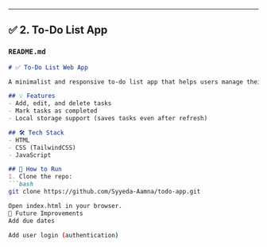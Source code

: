 
---

## ✅ 2. To-Do List App
### `README.md`
```markdown
# ✅ To-Do List Web App

A minimalist and responsive to-do list app that helps users manage their daily tasks with ease.

## 💡 Features
- Add, edit, and delete tasks
- Mark tasks as completed
- Local storage support (saves tasks even after refresh)

## 🛠️ Tech Stack
- HTML
- CSS (TailwindCSS)
- JavaScript

## 🚀 How to Run
1. Clone the repo:
```bash
git clone https://github.com/Syyeda-Aamna/todo-app.git

Open index.html in your browser.
📌 Future Improvements
Add due dates

Add user login (authentication)
